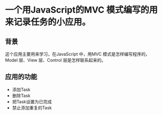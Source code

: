 # 一个用JavaScript的MVC 模式编写的用来记录任务的小应用。

## 背景
  这个应用主要用来学习，在JavaScript 中，用MVC 模式是怎样编写程序的，Model 层、View 层、Control 层是怎样联系起来的。


## 应用的功能
 * 添加Task 
 * 删除Task
 * 把Task设置为已完成
 * 禁止添加重复的Task

 
